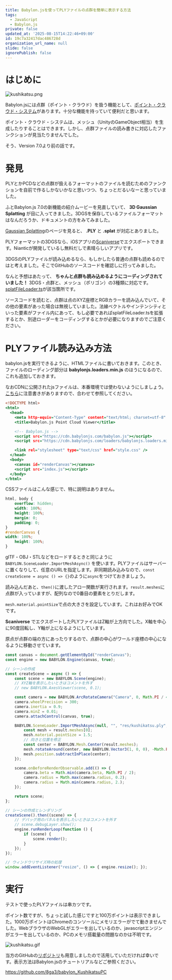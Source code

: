 ```yaml
---
title: Babylon.jsを使ってPLYファイルの点群を簡単に表示する方法
tags:
  - JavaScript
  - Babylon.js
private: false
updated_at: '2025-08-15T14:22:46+09:00'
id: 19c7a32417dac486728d
organization_url_name: null
slide: false
ignorePublish: false
---
```

# はじめに

![kushikatsu.png](https://qiita-image-store.s3.ap-northeast-1.amazonaws.com/0/3569302/545d1829-60ef-4b59-16aa-3574d2cd4ebe.png)

Babylon.jsには点群（ポイント・クラウド）を扱う機能として、[ポイント・クラウド・システム](https://doc.babylonjs.com/features/featuresDeepDive/particles/point_cloud_system/)があります。十分な機能を持っていて便利だと思います。

ポイント・クラウド・システムは、メッシュ（UnityのGameObject相当）を生成したりすることはできます。しかし、点群ファイルの読み書きに対応したファンクションが見当たりませんでした。

そう、Version 7.0より前の話です。

# 発見

PLYとかPCDなどの点群が扱えるフォーマットのファイルを読むためのファンクションを自前で作るしかないかなと思いつつ、ちょっとだるいなーと思っていました。

ふとBabylon.js 7.0の新機能の紹介ムービーを見直していて、 **3D Gaussian Splatting** が目に入ってきました。3DGSを保存しているファイルフォーマットはなんだろうか、ドキュメントの方をみてみました。

[Gaussian Splatting](https://doc.babylonjs.com/features/featuresDeepDive/mesh/gaussianSplatting/)のページを見ると、 **.PLY** と **.splat** が対応とありました。

PLYフォーマットの3DGSなら、iOSアプリの[Scaniverse](https://apps.apple.com/jp/app/scaniverse-3d-scanner/id1541433223)でエクスポートできます。Nianticが開発しているし無料だしで素晴らしいアプリです。

3DGSのPLYファイルが読み込めるなら、もしかしたら普通の点群も読めるのではと考えました。そこでGitHubのソースコードを確認しに行ってみました。

なんと予想はあたって、 **ちゃんと点群も読み込めるようにコーディングされていました！** 3DGS・点群と、メッシュ（ポリゴン）の3種類に対応です。[splatFileLoader.ts](https://github.com/BabylonJS/Babylon.js/blob/3725abaed67d26b5a8de053f3aa336deae4373b1/packages/dev/loaders/src/SPLAT/splatFileLoader.ts#L182)が該当箇所です。

ソースコードを読むと、点群は点のXYZ座標とRGBカラーを読み込んでいて、その他の要素があった場合は無視していました。法線ベクトルやインテンシティといった要素がファイル内にあって、もし必要であればsplatFileLoader.tsを拡張するとか、別途ローダーをコーディングするとかが必要になりますのでご注意ください。

# PLYファイル読み込み方法

babylon.jsを実行できるように、HTMLファイルに書いておきます。このとき、ファイルのローディング部分は **babylonjs.loaders.min.js** のほうになるので、これも追加しておきます。

なおCDNに公開されたjsファイルは、本番環境では使わないようにしましょう。[こちら](https://doc.babylonjs.com/setup/frameworkPackages/CDN/)に注意書きがありますので、合わせて参照してください。

```html:index.html
<!DOCTYPE html>
<html>
  <head>
    <meta http-equiv="Content-Type" content="text/html; charset=utf-8" />
    <title>Babylon.js Point Cloud Viewer</title>

    <!-- Babylon.js -->
    <script src="https://cdn.babylonjs.com/babylon.js"></script>
    <script src="https://cdn.babylonjs.com/loaders/babylonjs.loaders.min.js"></script>

    <link rel="stylesheet" type="text/css" href="style.css" />
  </head>
  <body>
    <canvas id="renderCanvas"></canvas>
    <script src="index.js"></script>
  </body>
</html>
```

CSSファイルはこんな感じで、特に説明はありません。

```css:style.css
html, body {
    overflow: hidden;
    width: 100%;
    height: 100%;
    margin: 0;
    padding: 0;
}
#renderCanvas {
width: 100%;
    height: 100%;
}
```

glTF・OBJ・STLなどをロードするときと同じように `BABYLON.SceneLoader.ImportMeshAsync()` を使います。PLYファイルはサーバーに置くなりして、任意のURLを指定します。非同期読み込みなので、`const createScene = async () => {}`のように`async`をつけておきましょう。

読み込んだあと、`then()`に渡したアロー関数が実行されます。`result.meshes`に点群が入っていますが、配列なので0番目の要素をとりだします。

`mesh.material.pointSize`で点の大きさを設定しています。これはお好みでOKです。

**Scaniverse** でエクスポートしたPLYファイルはZ軸が上方向でした。X軸を中心に90度回転し、Y軸が上になるようにしています。

原点が点群の端の方にあったりするので、点群の中心がワールド座標の中心になるように移動させています。

```javascript:index.js
const canvas = document.getElementById("renderCanvas");
const engine = new BABYLON.Engine(canvas, true);

// シーンの作成
const createScene = async () => {
    const scene = new BABYLON.Scene(engine);
    // XYZ軸を表示したいときはコメントを外す
    // new BABYLON.AxesViewer(scene, 0.1);

    const camera = new BABYLON.ArcRotateCamera("Camera", 0, Math.PI / 4, 0.5, BABYLON.Vector3.Zero(), scene);
    camera.wheelPrecision = 300;
    camera.inertia = 0.9;
    camera.minZ = 0.01;
    camera.attachControl(canvas, true);

    BABYLON.SceneLoader.ImportMeshAsync(null, "", "res/kushikatsu.ply", scene).then((result) => {
        const mesh = result.meshes[0];
        mesh.material.pointSize = 1.5;
        // 向きと位置を修正
        const center = BABYLON.Mesh.Center(result.meshes);
        mesh.rotateAround(center, new BABYLON.Vector3(1, 0, 0), -Math.PI / 2);
        mesh.position.subtractInPlace(center);
    });

    scene.onBeforeRenderObservable.add(() => {
        camera.beta = Math.min(camera.beta, Math.PI / 2);
        camera.radius = Math.max(camera.radius, 0.2);
        camera.radius = Math.min(camera.radius, 2.);
    });

    return scene;
};

// シーンの作成とレンダリング
createScene().then((scene) => {
    // デバッグ用のパネルを表示したいときはコメントを外す
    // scene.debugLayer.show();
    engine.runRenderLoop(function () {
        if (scene) {
            scene.render();
        }
    });
});

// ウィンドウリサイズ時の処理
window.addEventListener("resize", () => { engine.resize(); });
```

# 実行

テストで使ったPLYファイルは串カツです。

ポイント数ですが、ちょっと試した感じですと100万ポイントは表示できました。1000万ポイントはChromeのコンソールにメモリエラーがでて動きませんでした。WebブラウザのWebGLがエラーを出しているのか、javascriptエンジンがエラーを出しているのか、PCのメモリ搭載量の問題なのかは不明です。

![kushikatsu.gif](https://qiita-image-store.s3.ap-northeast-1.amazonaws.com/0/3569302/0af954ef-af48-7b4a-2c3b-4638324cbf28.gif)

当方のGitHubの[リポジトリ](https://github.com/8ga3/babylon_KushikatsuPC)も用意しましたので活用していただければ幸いです。表示方法はBabylon.jsのチュートリアルなどご参照ください。

https://github.com/8ga3/babylon_KushikatsuPC
